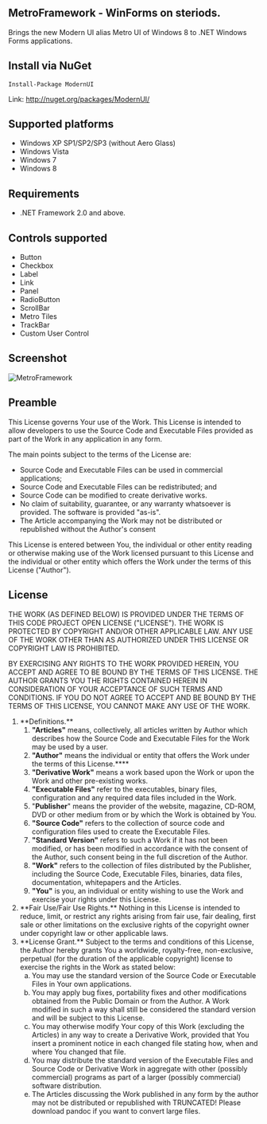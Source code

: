 MetroFramework - WinForms on steriods.
--------------------------------------

Brings the new Modern UI alias Metro UI of Windows 8 to .NET Windows Forms applications. 

Install via NuGet 
------------------
    Install-Package ModernUI

Link: http://nuget.org/packages/ModernUI/

Supported platforms
-------------------
* Windows XP SP1/SP2/SP3 (without Aero Glass)
* Windows Vista
* Windows 7
* Windows 8

Requirements
------------
* .NET Framework 2.0 and above.

Controls supported
------------------
* Button
* Checkbox
* Label
* Link
* Panel
* RadioButton
* ScrollBar
* Metro Tiles
* TrackBar
* Custom User Control

Screenshot
----------
![MetroFramework](http://i.imgur.com/RBukk78.png)

Preamble
--------

This License governs Your use of the Work. This License is intended to
allow developers to use the Source Code and Executable Files provided as
part of the Work in any application in any form.

The main points subject to the terms of the License are:

-   Source Code and Executable Files can be used in commercial
    applications;
-   Source Code and Executable Files can be redistributed; and
-   Source Code can be modified to create derivative works.
-   No claim of suitability, guarantee, or any warranty whatsoever is
    provided. The software is provided "as-is".
-   The Article accompanying the Work may not be distributed or
    republished without the Author's consent

This License is entered between You, the individual or other entity
reading or otherwise making use of the Work licensed pursuant to this
License and the individual or other entity which offers the Work under
the terms of this License ("Author").

License
-------

THE WORK (AS DEFINED BELOW) IS PROVIDED UNDER THE TERMS OF THIS CODE
PROJECT OPEN LICENSE ("LICENSE"). THE WORK IS PROTECTED BY COPYRIGHT
AND/OR OTHER APPLICABLE LAW. ANY USE OF THE WORK OTHER THAN AS
AUTHORIZED UNDER THIS LICENSE OR COPYRIGHT LAW IS PROHIBITED.

BY EXERCISING ANY RIGHTS TO THE WORK PROVIDED HEREIN, YOU ACCEPT AND
AGREE TO BE BOUND BY THE TERMS OF THIS LICENSE. THE AUTHOR GRANTS YOU
THE RIGHTS CONTAINED HEREIN IN CONSIDERATION OF YOUR ACCEPTANCE OF SUCH
TERMS AND CONDITIONS. IF YOU DO NOT AGREE TO ACCEPT AND BE BOUND BY THE
TERMS OF THIS LICENSE, YOU CANNOT MAKE ANY USE OF THE WORK.

<ol class="SpacedList">
<li>
**Definitions.**

1.  **"Articles"** means, collectively, all articles written by Author
    which describes how the Source Code and Executable Files for the
    Work may be used by a user.
2.  **"Author"** means the individual or entity that offers the Work
    under the terms of this License.****
3.  **"Derivative Work"** means a work based upon the Work or upon the
    Work and other pre-existing works.
4.  **"Executable Files"** refer to the executables, binary files,
    configuration and any required data files included in the Work.
5.  "**Publisher**" means the provider of the website, magazine, CD-ROM,
    DVD or other medium from or by which the Work is obtained by You.
6.  **"Source Code"** refers to the collection of source code and
    configuration files used to create the Executable Files.
7.  **"Standard Version"** refers to such a Work if it has not been
    modified, or has been modified in accordance with the consent of the
    Author, such consent being in the full discretion of the Author.
8.  **"Work"** refers to the collection of files distributed by the
    Publisher, including the Source Code, Executable Files, binaries,
    data files, documentation, whitepapers and the Articles.
9.  **"You"** is you, an individual or entity wishing to use the Work
    and exercise your rights under this License.

</li>
<li>
**Fair Use/Fair Use Rights.** Nothing in this License is intended to
reduce, limit, or restrict any rights arising from fair use, fair
dealing, first sale or other limitations on the exclusive rights of the
copyright owner under copyright law or other applicable laws.

</li>
<li>
**License Grant.** Subject to the terms and conditions of this License,
the Author hereby grants You a worldwide, royalty-free, non-exclusive,
perpetual (for the duration of the applicable copyright) license to
exercise the rights in the Work as stated below:

<ol class="SpacedList" style="list-style-type: lower-alpha;">
<li>
You may use the standard version of the Source Code or Executable Files
in Your own applications.

</li>
<li>
You may apply bug fixes, portability fixes and other modifications
obtained from the Public Domain or from the Author. A Work modified in
such a way shall still be considered the standard version and will be
subject to this License.

</li>
<li>
You may otherwise modify Your copy of this Work (excluding the Articles)
in any way to create a Derivative Work, provided that You insert a
prominent notice in each changed file stating how, when and where You
changed that file.

</li>
<li>
You may distribute the standard version of the Executable Files and
Source Code or Derivative Work in aggregate with other (possibly
commercial) programs as part of a larger (possibly commercial) software
distribution.

</li>
<li>
The Articles discussing the Work published in any form by the author may
not be distributed or republished with TRUNCATED! Please download pandoc
if you want to convert large files.
